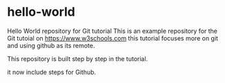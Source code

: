 # hello-world
Hello World repository for Git tutorial
This is an example repository for the Git tutoial on https://www.w3schools.com
this tutorial focuses more on git and using github as its remote.

This repository is built step by step in the tutorial.

it now include steps for Github.
